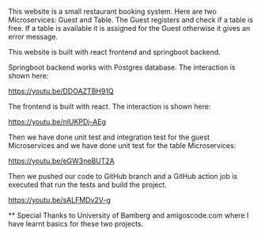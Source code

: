 

This website is a small restaurant booking system. Here are two Microservices: Guest and Table. The Guest registers and check if a table is free. If a table is available it is assigned for the Guest otherwise it gives an error message.

This website is built with react frontend and springboot backend.

Springboot backend works with Postgres database. The interaction is shown here: 

https://youtu.be/DDOAZTBH91Q 

The frontend is built with react. The interaction is shown here:


https://youtu.be/nIUKPDj-AEg 


Then we have done unit test and integration test for the guest Microservices and we have done unit test for the table Microservices:

https://youtu.be/eGW3neBUT2A 

Then we pushed our code to GitHub branch and a GitHub action job is executed that  run the tests and build the project.


https://youtu.be/sALFMDv2V-g 



**  Special Thanks to University of Bamberg and amigoscode.com where I have learnt basics for these two projects.


